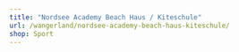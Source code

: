 ```yaml
---
title: "Nordsee Academy Beach Haus / Kiteschule"
url: /wangerland/nordsee-academy-beach-haus-kiteschule/
shop: Sport
---
```

